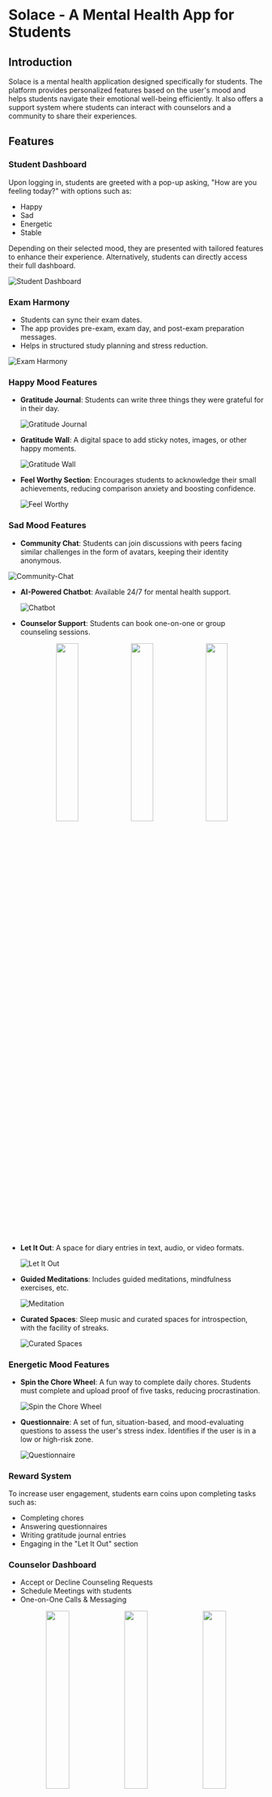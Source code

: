 # Solace - A Mental Health App for Students

## Introduction

Solace is a mental health application designed specifically for students. The platform provides personalized features based on the user's mood and helps students navigate their emotional well-being efficiently. It also offers a support system where students can interact with counselors and a community to share their experiences.

## Features

### Student Dashboard

Upon logging in, students are greeted with a pop-up asking, "How are you feeling today?" with options such as:

- Happy
- Sad
- Energetic
- Stable

Depending on their selected mood, they are presented with tailored features to enhance their experience. Alternatively, students can directly access their full dashboard.

![Student Dashboard](public/images/login.png)

### Exam Harmony

- Students can sync their exam dates.
- The app provides pre-exam, exam day, and post-exam preparation messages.
- Helps in structured study planning and stress reduction.

![Exam Harmony](public/images/exam-harmony.jpeg)

### Happy Mood Features

- **Gratitude Journal**: Students can write three things they were grateful for in their day.
  
  ![Gratitude Journal](public/images/gratitude-journal.png)
  
- **Gratitude Wall**: A digital space to add sticky notes, images, or other happy moments.
  
  ![Gratitude Wall](public/images/gratitude-wall.jpeg)
  
- **Feel Worthy Section**: Encourages students to acknowledge their small achievements, reducing comparison anxiety and boosting confidence.
  
  ![Feel Worthy](public/images/feel-worthy.jpeg)

### Sad Mood Features

- **Community Chat**: Students can join discussions with peers facing similar challenges in the form of avatars, keeping their identity anonymous.

 ![Community-Chat](public/images/community-chat.jpeg)

- **AI-Powered Chatbot**: Available 24/7 for mental health support.

  ![Chatbot](public/images/chatbot.jpeg)
  
- **Counselor Support**: Students can book one-on-one or group counseling sessions.

  <div align="center">
    <img src="public/images/reason.png" width="30%">
    <img src="public/images/group-ind.png" width="30%">
    <img src="public/images/counsellor-selection.png" width="30%">
  </div>

- **Let It Out**: A space for diary entries in text, audio, or video formats.
  
  ![Let It Out](public/images/let-it-out.png)
  
- **Guided Meditations**: Includes guided meditations, mindfulness exercises, etc.
  
  ![Meditation](public/images/meditation.png)
  
- **Curated Spaces**: Sleep music and curated spaces for introspection, with the facility of streaks.
  
  ![Curated Spaces](public/images/curated.png)

### Energetic Mood Features

- **Spin the Chore Wheel**: A fun way to complete daily chores. Students must complete and upload proof of five tasks, reducing procrastination.
  
  ![Spin the Chore Wheel](public/images/spin.jpeg)
  
- **Questionnaire**: A set of fun, situation-based, and mood-evaluating questions to assess the user's stress index. Identifies if the user is in a low or high-risk zone.
  
  ![Questionnaire](public/images/questionnaire.png)

### Reward System

To increase user engagement, students earn coins upon completing tasks such as:

- Completing chores
- Answering questionnaires
- Writing gratitude journal entries
- Engaging in the "Let It Out" section

### Counselor Dashboard

- Accept or Decline Counseling Requests
- Schedule Meetings with students
- One-on-One Calls & Messaging
<div align="center">
    <img src="public/images/request-counsellor.png" width="30%">
    <img src="public/images/schedule-meeting.png" width="30%">
    <img src="public/images/counsellor-meeting.png" width="30%">
  </div>

## Tech Stack

- **Frontend**: ReactJS
- **Backend**: Flask
- **Database & Authentication**: Firebase
- Website link: https://bit.ly/solace-vercel
  

## Future Plans

We plan to expand Solace with the following features:

- **Wearable Data Integration**: Syncing with wearable devices to track step count, heart rate, and sleep schedule, enabling a more personalized mental health experience.
- **Period Tracking**: A dedicated feature for female students to help them monitor their menstrual cycle and manage mood swings effectively.
- **AI-Based Engagement Analysis**: Using algorithms to analyze user engagement patterns and derive insights about their mental well-being.
- **Automated Exam Scheduling**: Instead of requiring students to manually enter exam schedules, Solace will sync with their school's curriculum for seamless scheduling.
- **Intelligent Gratitude & Achievement Recognition**: Automatically identifying user achievements and gratitude moments from their "Let It Out" entries, reducing the need for manual input and promoting self-appreciation.

## Contributors 
- [@Shloka-Shinde](https://github.com/Shloka-Shinde)
- [@Mruganksha](https://github.com/Mruganksha)
- [@aasthaaj05](https://github.com/aasthaaj05)
- [@akanshapatil25](https://github.com/akanshapatil25)
